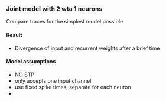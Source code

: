 ### Joint model with 2 wta 1 neurons 
Compare traces for the simplest model possible

#### Result
* Divergence of input and recurrent weights after a brief time

#### Model assumptions
* NO STP
* only accepts one input channel
* use fixed spike times, separate for each neuron
* 